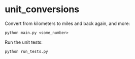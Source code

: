 # unit_conversions

Convert from kilometers to miles and back again, and more:

`python main.py <some_number>`

Run the unit tests:

`python run_tests.py`
